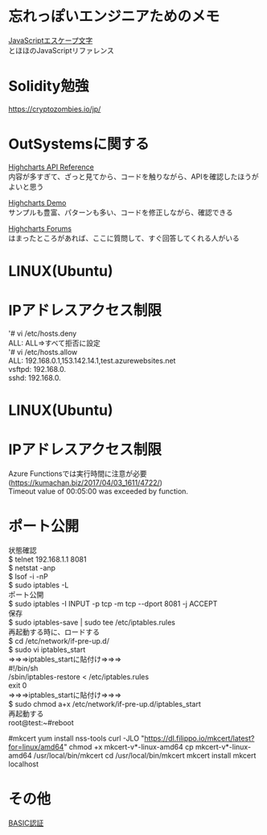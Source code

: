 # 忘れっぽいエンジニアためのメモ

[JavaScriptエスケープ文字](http://www.tohoho-web.com/js/string.htm)  
とほほのJavaScriptリファレンス

# Solidity勉強   
https://cryptozombies.io/jp/   

# OutSystemsに関する
[Highcharts API Reference](https://api.highcharts.com/highcharts/labels.style)     
内容が多すぎて、ざっと見てから、コードを触りながら、APIを確認したほうがよいと思う	
	
[Highcharts Demo](https://www.highcharts.com/demo)    
サンプルも豊富、パターンも多い、コードを修正しながら、確認できる	
	
[Highcharts Forums](https://www.outsystems.com/forums/25/technology-integration/)     
はまったところがあれば、ここに質問して、すぐ回答してくれる人がいる	

# LINUX(Ubuntu)
# IPアドレスアクセス制限  
'# vi /etc/hosts.deny  
ALL: ALL⇒すべて拒否に設定  
'# vi /etc/hosts.allow  
ALL: 192.168.0.1,153.142.14.1,test.azurewebsites.net  
vsftpd: 192.168.0.  
sshd: 192.168.0.

# LINUX(Ubuntu)
# IPアドレスアクセス制限  
Azure Functionsでは実行時間に注意が必要(https://kumachan.biz/2017/04/03_1611/4722/)  
Timeout value of 00:05:00 was exceeded by function.  


# ポート公開  
状態確認    
$ telnet 192.168.1.1 8081  
$ netstat -anp  
$ lsof -i -nP  
$ sudo iptables -L  
ポート公開  
$ sudo iptables -I INPUT -p tcp -m tcp --dport 8081 -j ACCEPT  
保存  
$ sudo iptables-save | sudo tee /etc/iptables.rules  
再起動する時に、ロードする  
$ cd /etc/network/if-pre-up.d/  
$ sudo vi iptables_start  
⇒⇒⇒iptables_startに貼付け⇒⇒⇒  
#!/bin/sh  
/sbin/iptables-restore < /etc/iptables.rules  
exit 0  
⇒⇒⇒iptables_startに貼付け⇒⇒⇒  
$ sudo chmod a+x /etc/network/if-pre-up.d/iptables_start  
再起動する  
root@test:~#reboot  

#mkcert
yum install nss-tools
curl -JLO "https://dl.filippo.io/mkcert/latest?for=linux/amd64"
chmod +x mkcert-v*-linux-amd64
cp mkcert-v*-linux-amd64 /usr/local/bin/mkcert
cd /usr/local/bin/mkcert
mkcert install 
mkcert localhost

# その他
[BASIC認証](https://github.com/wangzhijin/memo/blob/master/txt)
